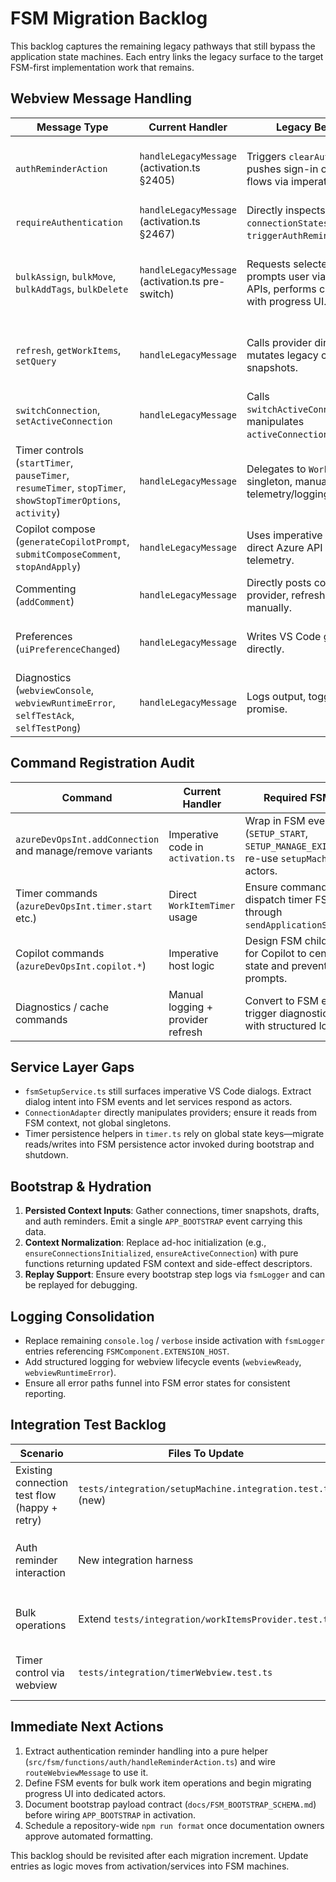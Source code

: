 # FSM Migration Backlog

This backlog captures the remaining legacy pathways that still bypass the application state machines. Each entry links the legacy surface to the target FSM-first implementation work that remains.

## Webview Message Handling

| Message Type | Current Handler | Legacy Behaviors | FSM Target | Notes |
| --- | --- | --- | --- | --- |
| `authReminderAction` | `handleLegacyMessage` (activation.ts §2405) | Triggers `clearAuthReminder`, pushes sign-in or snooze flows via imperative helpers. | Create dedicated FSM event (e.g. `AUTH_REMINDER_ACTION`) handled in `routeWebviewMessage` → pure auth reminder helpers. | Requires extracting `clearAuthReminder` + `triggerAuthReminderSignIn` into FSM-aware services. |
| `requireAuthentication` | `handleLegacyMessage` (activation.ts §2467) | Directly inspects `connectionStates`, fires `triggerAuthReminderSignIn`. | Convert to FSM event and actor that orchestrates reminder + interactive auth. | Reuse pending reminder map stored in context. |
| `bulkAssign`, `bulkMove`, `bulkAddTags`, `bulkDelete` | `handleLegacyMessage` (activation.ts pre-switch) | Requests selected IDs, prompts user via VS Code APIs, performs client updates with progress UI. | Introduce `webviewBulkActionMachine` or dedicated actors invoked from `routeWebviewMessage`. Use pure helpers in `src/fsm/functions/workItems/`. | Requires splitting UI prompting (VS Code commands) from data mutation for testability. |
| `refresh`, `getWorkItems`, `setQuery` | `handleLegacyMessage` | Calls provider directly, mutates legacy caches, posts snapshots. | Replace with FSM events (`REFRESH_DATA`, `WEBVIEW_QUERY_CHANGED`) and let connection/timer machines emit work item snapshots. | Align with `syncDataToWebview` action already in `applicationMachine`. |
| `switchConnection`, `setActiveConnection` | `handleLegacyMessage` | Calls `switchActiveConnectionLegacy`, manipulates `activeConnectionId`. | Route to `CONNECTION_SELECTED` event; move switching logic into connection FSM actors. | Needs bootstrap of provider caching via FSM context. |
| Timer controls (`startTimer`, `pauseTimer`, `resumeTimer`, `stopTimer`, `showStopTimerOptions`, `activity`) | `handleLegacyMessage` | Delegates to `WorkItemTimer` singleton, manual telemetry/logging. | Ensure `routeWebviewMessage` forwards to timer child actor exclusively; remove direct timer usage. | Timer machine already interprets `timer:start` etc; align message types. |
| Copilot compose (`generateCopilotPrompt`, `submitComposeComment`, `stopAndApply`) | `handleLegacyMessage` | Uses imperative helpers, direct Azure API calls and telemetry. | Build dedicated FSM child machine for compose flow with pure helpers for prompt generation & draft persistence. | Update integration tests to cover new events. |
| Commenting (`addComment`) | `handleLegacyMessage` | Directly posts comment via provider, refreshes UI manually. | Move to FSM action that orchestrates provider actor, leverages context logging. | Ensure errors flow through FSM error states. |
| Preferences (`uiPreferenceChanged`) | `handleLegacyMessage` | Writes VS Code global state directly. | Build pure helper that returns new preferences; persist through FSM persistence actor. |
| Diagnostics (`webviewConsole`, `webviewRuntimeError`, `selfTestAck`, `selfTestPong`) | `handleLegacyMessage` | Logs output, toggles self-test promise. | Convert to FSM logging events with structured metadata. | Preserve self-test for smoke builds.

## Command Registration Audit

| Command | Current Handler | Required FSM Flow |
| --- | --- | --- |
| `azureDevOpsInt.addConnection` and manage/remove variants | Imperative code in `activation.ts` | Wrap in FSM events (`SETUP_START`, `SETUP_MANAGE_EXISTING`); re-use `setupMachine` actors. |
| Timer commands (`azureDevOpsInt.timer.start` etc.) | Direct `WorkItemTimer` usage | Ensure commands simply dispatch timer FSM events through `sendApplicationStoreEvent`. |
| Copilot commands (`azureDevOpsInt.copilot.*`) | Imperative host logic | Design FSM child machine for Copilot to centralize state and prevent duplicate prompts. |
| Diagnostics / cache commands | Manual logging + provider refresh | Convert to FSM events that trigger diagnostics actors with structured logging. |

## Service Layer Gaps

- `fsmSetupService.ts` still surfaces imperative VS Code dialogs. Extract dialog intent into FSM events and let services respond as actors.
- `ConnectionAdapter` directly manipulates providers; ensure it reads from FSM context, not global singletons.
- Timer persistence helpers in `timer.ts` rely on global state keys—migrate reads/writes into FSM persistence actor invoked during bootstrap and shutdown.

## Bootstrap & Hydration

1. **Persisted Context Inputs**: Gather connections, timer snapshots, drafts, and auth reminders. Emit a single `APP_BOOTSTRAP` event carrying this data.
2. **Context Normalization**: Replace ad-hoc initialization (e.g., `ensureConnectionsInitialized`, `ensureActiveConnection`) with pure functions returning updated FSM context and side-effect descriptors.
3. **Replay Support**: Ensure every bootstrap step logs via `fsmLogger` and can be replayed for debugging.

## Logging Consolidation

- Replace remaining `console.log` / `verbose` inside activation with `fsmLogger` entries referencing `FSMComponent.EXTENSION_HOST`.
- Add structured logging for webview lifecycle events (`webviewReady`, `webviewRuntimeError`).
- Ensure all error paths funnel into FSM error states for consistent reporting.

## Integration Test Backlog

| Scenario | Files To Update | Notes |
| --- | --- | --- |
| Existing connection test flow (happy + retry) | `tests/integration/setupMachine.integration.test.ts` (new) | Build on unit coverage to validate UI/host round trip. |
| Auth reminder interaction | New integration harness | Simulate `'authReminderAction'` messages and verify FSM state transitions/logging. |
| Bulk operations | Extend `tests/integration/workItemsProvider.test.ts` | Once FSM-driven, verify progress + refresh events triggered correctly. |
| Timer control via webview | `tests/integration/timerWebview.test.ts` | Cover start/pause/resume/stop messages routed through FSM. |

## Immediate Next Actions

1. Extract authentication reminder handling into a pure helper (`src/fsm/functions/auth/handleReminderAction.ts`) and wire `routeWebviewMessage` to use it.
2. Define FSM events for bulk work item operations and begin migrating progress UI into dedicated actors.
3. Document bootstrap payload contract (`docs/FSM_BOOTSTRAP_SCHEMA.md`) before wiring `APP_BOOTSTRAP` in activation.
4. Schedule a repository-wide `npm run format` once documentation owners approve automated formatting.

This backlog should be revisited after each migration increment. Update entries as logic moves from activation/services into FSM machines.
